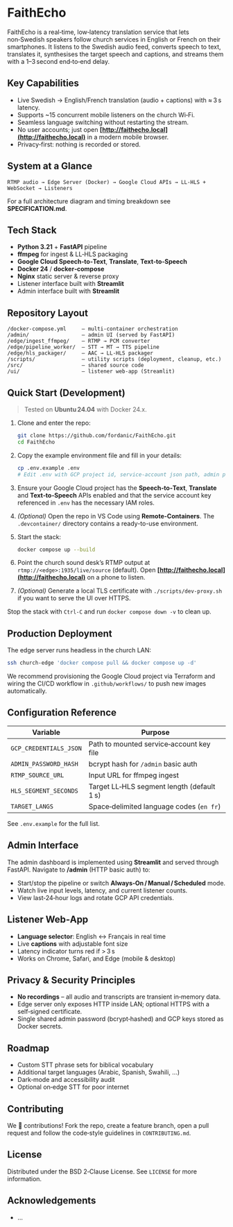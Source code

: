 # FaithEcho

FaithEcho is a real‑time, low‑latency translation service that lets non‑Swedish speakers follow church services in English or French on their smartphones. It listens to the Swedish audio feed, converts speech to text, translates it, synthesises the target speech and captions, and streams them with a 1–3 second end‑to‑end delay.

## Key Capabilities

* Live Swedish → English/French translation (audio + captions) with ≈ 3 s latency.
* Supports \~15 concurrent mobile listeners on the church Wi‑Fi.
* Seamless language switching without restarting the stream.
* No user accounts; just open **[http://faithecho.local](http://faithecho.local)** in a modern mobile browser.
* Privacy‑first: nothing is recorded or stored.

## System at a Glance

```text
RTMP audio → Edge Server (Docker) → Google Cloud APIs → LL‑HLS + WebSocket → Listeners
```

For a full architecture diagram and timing breakdown see **SPECIFICATION.md**.

## Tech Stack

* **Python 3.21** + **FastAPI** pipeline
* **ffmpeg** for ingest & LL‑HLS packaging
* **Google Cloud Speech‑to‑Text**, **Translate**, **Text‑to‑Speech**
* **Docker 24** / **docker‑compose**
* **Nginx** static server & reverse proxy
* Listener interface built with **Streamlit**
* Admin interface built with **Streamlit**

## Repository Layout

```
/docker-compose.yml     – multi‑container orchestration
/admin/                 – admin UI (served by FastAPI)
/edge/ingest_ffmpeg/    – RTMP → PCM converter
/edge/pipeline_worker/  – STT → MT → TTS pipeline
/edge/hls_packager/     – AAC → LL‑HLS packager
/scripts/               – utility scripts (deployment, cleanup, etc.)
/src/                   – shared source code
/ui/                    – listener web‑app (Streamlit)
```

## Quick Start (Development)

> Tested on **Ubuntu 24.04** with Docker 24.x.

1. Clone and enter the repo:

   ```bash
   git clone https://github.com/fordanic/FaithEcho.git
   cd FaithEcho
   ```

2. Copy the example environment file and fill in your details:

   ```bash
   cp .env.example .env
   # Edit .env with GCP project id, service‑account json path, admin password, etc.
   ```

3. Ensure your Google Cloud project has the **Speech‑to‑Text**, **Translate** and **Text‑to‑Speech** APIs enabled and that
   the service account key referenced in `.env` has the necessary IAM roles.

4. *(Optional)* Open the repo in VS Code using **Remote-Containers**. The `.devcontainer/` directory contains a ready-to-use environment.
5. Start the stack:

   ```bash
   docker compose up --build
   ```

6. Point the church sound desk’s RTMP output at `rtmp://<edge>:1935/live/source` (default).
   Open **[http://faithecho.local](http://faithecho.local)** on a phone to listen.

7. *(Optional)* Generate a local TLS certificate with `./scripts/dev-proxy.sh` if you want to serve the UI over HTTPS.

Stop the stack with `Ctrl‑C` and run `docker compose down -v` to clean up.

## Production Deployment

The edge server runs headless in the church LAN:

```bash
ssh church-edge 'docker compose pull && docker compose up -d'
```

We recommend provisioning the Google Cloud project via Terraform and wiring the CI/CD workflow in `.github/workflows/` to push new images automatically.

## Configuration Reference

| Variable               | Purpose                                    |
| ---------------------- | ------------------------------------------ |
| `GCP_CREDENTIALS_JSON` | Path to mounted service‑account key file   |
| `ADMIN_PASSWORD_HASH`  | bcrypt hash for `/admin` basic auth        |
| `RTMP_SOURCE_URL`      | Input URL for ffmpeg ingest                |
| `HLS_SEGMENT_SECONDS`  | Target LL‑HLS segment length (default 1 s) |
| `TARGET_LANGS`         | Space‑delimited language codes (`en fr`)   |

See `.env.example` for the full list.

## Admin Interface

The admin dashboard is implemented using **Streamlit** and served through FastAPI.
Navigate to **/admin** (HTTP basic auth) to:

* Start/stop the pipeline or switch **Always‑On / Manual / Scheduled** mode.
* Watch live input levels, latency, and current listener counts.
* View last‑24‑hour logs and rotate GCP API credentials.

## Listener Web‑App

* **Language selector**: English ↔︎ Français in real time
* Live **captions** with adjustable font size
* Latency indicator turns red if > 3 s
* Works on Chrome, Safari, and Edge (mobile & desktop)

## Privacy & Security Principles

* **No recordings** – all audio and transcripts are transient in‑memory data.
* Edge server only exposes HTTP inside LAN; optional HTTPS with a self‑signed certificate.
* Single shared admin password (bcrypt‑hashed) and GCP keys stored as Docker secrets.

## Roadmap

* Custom STT phrase sets for biblical vocabulary
* Additional target languages (Arabic, Spanish, Swahili, …)
* Dark‑mode and accessibility audit
* Optional on‑edge STT for poor internet

## Contributing

We 💜 contributions! Fork the repo, create a feature branch, open a pull request and follow the code‑style guidelines in `CONTRIBUTING.md`.

## License

Distributed under the BSD 2‑Clause License. See `LICENSE` for more information.

## Acknowledgements

* ...
